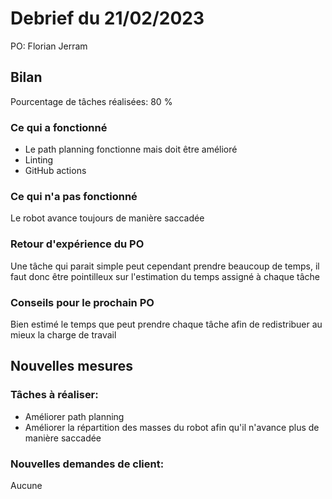 # Debrief du 21/02/2023

PO: Florian Jerram

## Bilan

Pourcentage de tâches réalisées: 80 %

### Ce qui a fonctionné

- Le path planning fonctionne mais doit être amélioré
- Linting
- GitHub actions


### Ce qui n'a pas fonctionné

Le robot avance toujours de manière saccadée


### Retour d'expérience du PO

Une tâche qui parait simple peut cependant prendre beaucoup de temps, il faut donc être pointilleux sur l'estimation du temps assigné à chaque tâche


### Conseils pour le prochain PO

Bien estimé le temps que peut prendre chaque tâche afin de redistribuer au mieux la charge de travail 



## Nouvelles mesures

### Tâches à réaliser:
- Améliorer path planning
- Améliorer la répartition des masses du robot afin qu'il n'avance plus de manière saccadée 

### Nouvelles demandes de client:
Aucune
